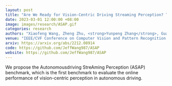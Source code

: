 ```yaml
---
layout: post
title: "Are We Ready for Vision-Centric Driving Streaming Perception? The ASAP Benchmark"
date: 2023-03-01 12:00:00 +08:00
image: images/research/ASAP.gif
categories: research
authors: "Xiaofeng Wang, Zheng Zhu, <strong>Yunpeng Zhang</strong>, Guan Huang, Yun Ye, Wenbo Xu, Ziwei Chen, Xingang Wang"
venue: "IEEE/CVF Conference on Computer Vision and Pattern Recognition (CVPR)"
arxiv: https://arxiv.org/abs/2212.08914
code: https://github.com/JeffWang987/ASAP
website: https://github.com/JeffWang987/ASAP
---
```

We propose the Autonomousdriving StreAming Perception (ASAP) benchmark, which is the first benchmark to evaluate the online performance of vision-centric perception in autonomous driving.